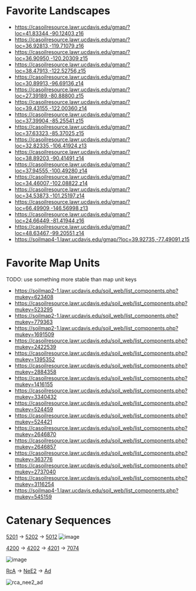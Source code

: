 # Favorite Landscapes

 * https://casoilresource.lawr.ucdavis.edu/gmap/?loc=41.83344,-90.12403,z16
 * https://casoilresource.lawr.ucdavis.edu/gmap/?loc=36.92813,-119.71079,z16
 * https://casoilresource.lawr.ucdavis.edu/gmap/?loc=36.90950,-120.20309,z15
 * https://casoilresource.lawr.ucdavis.edu/gmap/?loc=38.47913,-122.52756,z15
 * https://casoilresource.lawr.ucdavis.edu/gmap/?loc=30.89913,-96.69136,z14
 * https://casoilresource.lawr.ucdavis.edu/gmap/?loc=27.39189,-80.88800,z15
 * https://casoilresource.lawr.ucdavis.edu/gmap/?loc=39.43155,-122.00360,z14
 * https://casoilresource.lawr.ucdavis.edu/gmap/?loc=37.39904,-85.25541,z15
 * https://casoilresource.lawr.ucdavis.edu/gmap/?loc=37.63323,-85.37025,z15
 * https://casoilresource.lawr.ucdavis.edu/gmap/?loc=32.82335,-106.41924,z13
 * https://casoilresource.lawr.ucdavis.edu/gmap/?loc=38.89203,-90.41491,z14
 * https://casoilresource.lawr.ucdavis.edu/gmap/?loc=37.94555,-100.49280,z14
 * https://casoilresource.lawr.ucdavis.edu/gmap/?loc=34.46007,-102.08822,z14
 * https://casoilresource.lawr.ucdavis.edu/gmap/?loc=34.53873,-101.25197,z14
 * https://casoilresource.lawr.ucdavis.edu/gmap/?loc=66.49909,-146.56998,z13
 * https://casoilresource.lawr.ucdavis.edu/gmap/?loc=24.66449,-81.41944,z16
 * https://casoilresource.lawr.ucdavis.edu/gmap/?loc=48.63467,-99.20551,z14
 * https://soilmap4-1.lawr.ucdavis.edu/gmap/?loc=39.92735,-77.49091,z15


# Favorite Map Units
TODO: use something more stable than map unit keys
  * https://soilmap2-1.lawr.ucdavis.edu/soil_web/list_components.php?mukey=623408
  * https://casoilresource.lawr.ucdavis.edu/soil_web/list_components.php?mukey=523295
  * https://soilmap2-1.lawr.ucdavis.edu/soil_web/list_components.php?mukey=779363
  * https://soilmap2-1.lawr.ucdavis.edu/soil_web/list_components.php?mukey=1691509
  * https://casoilresource.lawr.ucdavis.edu/soil_web/list_components.php?mukey=2422539
  * https://casoilresource.lawr.ucdavis.edu/soil_web/list_components.php?mukey=1395352
  * https://casoilresource.lawr.ucdavis.edu/soil_web/list_components.php?mukey=2884358
  * https://casoilresource.lawr.ucdavis.edu/soil_web/list_components.php?mukey=1416155
  * https://casoilresource.lawr.ucdavis.edu/soil_web/list_components.php?mukey=3340432
  * https://casoilresource.lawr.ucdavis.edu/soil_web/list_components.php?mukey=524459
  * https://casoilresource.lawr.ucdavis.edu/soil_web/list_components.php?mukey=524421
  * https://casoilresource.lawr.ucdavis.edu/soil_web/list_components.php?mukey=2646870
  * https://casoilresource.lawr.ucdavis.edu/soil_web/list_components.php?mukey=2646857
  * https://casoilresource.lawr.ucdavis.edu/soil_web/list_components.php?mukey=363776
  * https://casoilresource.lawr.ucdavis.edu/soil_web/list_components.php?mukey=2737040
  * https://casoilresource.lawr.ucdavis.edu/soil_web/list_components.php?mukey=3116254
  * https://soilmap4-1.lawr.ucdavis.edu/soil_web/list_components.php?mukey=545159



# Catenary Sequences

[5201](https://casoilresource.lawr.ucdavis.edu/gmap/?loc=38.19944,-120.83914,z15) → [5202](https://casoilresource.lawr.ucdavis.edu/gmap/?loc=38.19897,-120.83656,z15) → [5012](https://casoilresource.lawr.ucdavis.edu/gmap/?loc=38.19779,-120.83322,z15)
![image](https://user-images.githubusercontent.com/624277/162071052-72064364-834c-4ac8-ab97-d0a1f7cdc869.png)

 
[4200](https://casoilresource.lawr.ucdavis.edu/gmap/?loc=38.23393,-120.78240,z16) → [4202](https://casoilresource.lawr.ucdavis.edu/gmap/?loc=38.23267,-120.78077,z16) → [4201](https://casoilresource.lawr.ucdavis.edu/gmap/?loc=38.23137,-120.77893,z16) → [7074](https://casoilresource.lawr.ucdavis.edu/gmap/?loc=38.22952,-120.77610,z16)

![image](https://user-images.githubusercontent.com/624277/162069180-d695f213-0632-4639-ba59-cb12d3de9dd1.png)  


[RcA](https://casoilresource.lawr.ucdavis.edu/gmap/?loc=40.45841,-122.34905,z16) → [NeE2](https://casoilresource.lawr.ucdavis.edu/gmap/?loc=40.45841,-122.34671,z16) → [Ad](https://casoilresource.lawr.ucdavis.edu/gmap/?loc=40.45830,-122.34487,z16)
  
![rca_nee2_ad](https://user-images.githubusercontent.com/29885555/162848967-4f6c60a7-7cdb-416d-98eb-584c4e36adc7.png)
